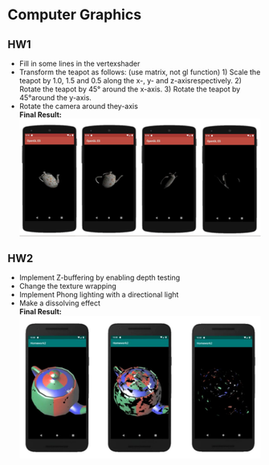# Computer Graphics
## HW1
* Fill in some lines in the vertexshader
* Transform the teapot as follows: (use matrix, not gl function) 1) Scale the teapot by 1.0, 1.5 and 0.5 along the x-, y- and z-axisrespectively. 2) Rotate the teapot by 45° around the x-axis. 3) Rotate the teapot by 45°around the y-axis.
* Rotate the camera around they-axis   
__Final Result:__
![hw1 Result](/hw1/result.PNG)

## HW2
* Implement Z-buffering by enabling depth testing
* Change the texture wrapping
* Implement Phong lighting with a directional light
* Make a dissolving effect   
__Final Result:__
![hw2 Result](/hw2/result.PNG)
